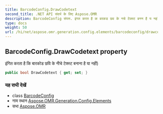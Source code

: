 ```yaml
---
title: BarcodeConfig.DrawCodetext
second_title: .NET API संदर्भ के लिए Aspose.OMR
description: BarcodeConfig संपत्त. इंगत करत है क बरकड छव के नचे टेक्स्ट बनन है य नहं
type: docs
weight: 50
url: /hi/net/aspose.omr.generation.config.elements/barcodeconfig/drawcodetext/
---
```

## BarcodeConfig.DrawCodetext property

इंगित करता है कि बारकोड छवि के नीचे टेक्स्ट बनाना है या नहीं)

```csharp
public bool DrawCodetext { get; set; }
```

### यह सभी देखें

* class [BarcodeConfig](../)
* नाम स्थान [Aspose.OMR.Generation.Config.Elements](../../barcodeconfig/)
* सभा [Aspose.OMR](../../../)


